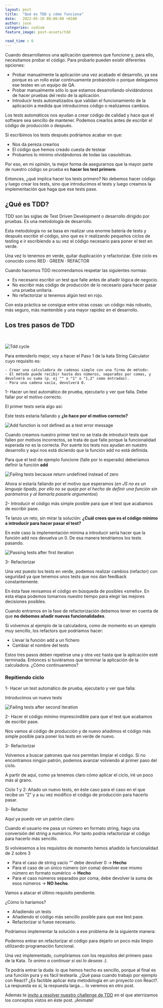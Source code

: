 ```yaml
---
layout: post
title:  "Qué es TDD y cómo funciona"
date:   2022-05-10 08:00:00 +0100
author: jose
categories: codium
feature_image: post-assets/tdd

read_time : 6
---
```


Cuando desarrollamos una aplicación queremos que funcione y, para ello, necesitamos probar el código.
Para probarlo pueden existir diferentes opciones:

- Probar manualmente la aplicación una vez acabado el desarrollo, ya sea porque es un rollo estar continuamente probándolo o porque delegamos ese testeo en un equipo de QA.
- Probar manualmente sólo lo que estamos desarrollando olvidándonos de hacer pruebas del resto de la aplicación.
- Introducir tests automatizados que validan el funcionamiento de la aplicación a medida que introducimos código o realizamos cambios.

Los tests automáticos nos ayudan a crear código de calidad y hace que el software sea sencillo de mantener. Podemos crearlos antes de escribir el código de producción o después.

Si escribimos los tests después podríamos acabar en que:
- Nos da pereza crearlos
- El código que hemos creado cuesta de testear
- Probamos lo mínimo olvidándonos de todas las casuísticas.

Por eso, en mi opinión, la mejor forma de asegurarnos que la mayor parte de nuestro código se prueba es **hacer los test primero**.

Entonces, ¿qué implica hacer los tests primero? No debemos hacer código y luego crear los tests, sino que introducimos el tests y luego creamos la implementación que haga que ese tests pase.

## ¿Qué es TDD?

TDD son las siglas de Test Driven Development o desarrollo dirigido por pruebas. Es una metodología de desarrollo.

Esta metodología no se basa en realizar una enorme batería de tests y después escribir el código, sino que es ir realizando pequeños ciclos de testing e ir escribiendo a su vez el código necesario para poner el test en verde.

Una vez lo tenemos en verde, quitar duplicación y refactorizar. Este ciclo es conocido como RED · GREEN · REFACTOR

Cuando hacemos TDD recomendamos respetar las siguientes normas:
- Es necesario escribir un test que falle antes de añadir lógica de negocio.
- No escribir más código de producción de lo necesario para hacer pasar una prueba unitaria.
- No refactorizar si tenemos algún test en rojo.

Con esta práctica se consigue entre otras cosas: un código más robusto, más seguro, más mantenible y una mayor rapidez en el desarrollo.

## Los tres pasos de TDD

<br />


![Tdd cycle](/img/tdd-cycle.png)


Para entenderlo mejor, voy a hacer el Paso 1 de la kata String Calculator cuyo requisito es:

```
- Crear una calculadora de cadenas simple con una firma de método:
- El método puede recibir hasta dos números, separados por comas, y devolverá su suma (p. ej "" o "1" o "1,2" como entradas).
- Para una cadena vacía, devolverá 0.
```

1- Hacer un test automático de prueba, ejecutarlo y ver que falla. Debe fallar por el motivo correcto.

El primer tests sería algo así:

<script src="https://gist.github.com/11joselu/6c9f06d846071e2698b180bdfd7bfc0c.js"></script>

Este tests estaría fallando y **¿lo hace por el motivo correcto?**


![Add function is not defined as a test error message](/img/tdd/add-not-defined.png)

Cuando creamos nuestro primer test no se trata de introducir tests que fallen por motivos incorrectos, se trata de que falle porque la funcionalidad esperada no es la correcta. Por suerte los tests nos ayudan en nuestro desarrollo y aquí nos está diciendo que la función add no está definida.

Para que el test de ejemplo funcione (falle por lo esperado) deberíamos definir la función **add**

<script src="https://gist.github.com/11joselu/894607c875d8a0d3bbceb6f5d6bdd7d9.js"></script>

![Failing tests because return undefined instead of zero](/img/tdd/add-not-defined.png)

Ahora sí estaría fallando por el motivo que esperamos (*en JS no es un lenguaje tipado, por ello no se queja por el hecho de definir una función sin parámetros y al llamarla pasarle argumentos*)

2- Introducir el código más simple posible para que el test que acabamos de escribir pase.

Te lanzo un reto, sin mirar la solución: **¿Cuál crees que es el código mínimo a introducir para hacer pasar el test?**

En este caso la implementación mínima a introducir sería hacer que la función add nos devuelva un 0. De esa manera tendríamos los tests pasando.

<script src="https://gist.github.com/11joselu/b72b33db9450cacbed37b63d2cefbcac.js"></script>

![Passing tests after first iteration](/img/tdd/test-pased-first-iteration.png)

3- Refactorizar

Una vez puesto los tests en verde, podemos realizar cambios (refactor) con seguridad ya que tenemos unos tests que nos dan feedback constantemente.

En ésta fase revisamos el código en búsqueda de posibles «smells». En esta etapa podemos tomarnos nuestro tiempo para elegir las mejores decisiones posibles.

Cuando entramos en la fase de refactorización debemos tener en cuenta de que **no debemos añadir nuevas funcionalidades**.

Si volvemos al ejemplo de la calculadora, como de momento es un ejemplo muy sencillo, los refactors que podríamos hacer:
- Llevar la función add a un fichero
- Cambiar el nombre del tests

Estos tres pasos deben repetirse una y otra vez hasta que la aplicación esté terminada. Entonces si tuviéramos que terminar la aplicación de la calculadora. ¿Cómo continuaremos?

### Repitiendo ciclo

1- Hacer un test automático de prueba, ejecutarlo y ver que falla:

Introducimos un nuevo tests

<script src="https://gist.github.com/11joselu/76aac3fab16be5659288fb5c0cd82289.js"></script>

![Failing tests after second iteration](/img/tdd/failed-test-after-second-iteration.png)

2- Hacer el código mínimo imprescindible para que el test que acabamos de escribir pase.

Nos vamos al código de producción y de nuevo añadimos el código más simple posible para poner los tests en verde de nuevo.

<script src="https://gist.github.com/11joselu/f96e1bc86d4b58fba8754a6340a36f26.js"></script>

3- Refactorizar

Volvemos a buscar patrones que nos permitan limpiar el código. Si no encontramos ningún patrón, podemos avanzar volviendo al primer paso del ciclo.


A partir de aquí, como ya tenemos claro cómo aplicar el ciclo, iré un poco más al grano.

Ciclo 1 y 2: Añado un nuevo tests, en éste caso para el caso en el que recibe un “2” y a su vez modifico el código de producción para hacerlo pasar.

<script src="https://gist.github.com/11joselu/3f49ef36d4cd869bc0fd151c695a7d04.js"></script>

3- Refactor

Aquí ya puedo ver un patrón claro:

Cuando el usuario me pasa un número en formato string, hago una conversión del string a numérico. Por tanto podría refactorizar el código para hacerlo más sencillo.

<script src="https://gist.github.com/11joselu/0a816b41a671474f6a369289eae3d955.js"></script>

Si volviesemos a los requisitos de momento hemos añadido la funcionalidad de 2 sobre 3


- Para el caso de string vacío “” debe devolver 0 -> **Hecho**
- Para el caso de un único número (sin coma) devolver ese mismo número en formato numérico -> **Hecho**
- Para el caso números separados por coma, debe devolver la suma de esos números -> **NO hecho**.

Vamos a atacar el último requisito pendiente.


¿Cómo lo haríamos?

- Añadiendo un tests
- Añadiendo el código más sencillo posible para que ese test pase.
- Refactorizar si fuese necesario.

Podríamos implementar la solución a ese problema de la siguiente manera:

<script src="https://gist.github.com/11joselu/da86719548ae6eff0ae54c337d060cbc.js"></script>

Podemos entrar en refactorizar el código para dejarlo un poco más limpio utilizando programación funcional.

<script src="https://gist.github.com/11joselu/fc7eaa0cd0b2a072601c4dc5871c8fed.js"></script>

Una vez implementado, cumpliríamos con los requisitos del primero paso de la Kata. *Te animo a continuar si así lo deseas :)*.

Te podría entrar la duda: lo que hemos hecho es sencillo, porque al final es una función pura y es fácil testearla. ¿Qué pasa cuando trabajo por ejemplo con React? ¿Es factible aplicar ésta metodología en un proyecto con React?. La respuesta es sí, la respuesta larga…. lo veremos en otro post.

Además te <a href="https://www.codium.team/tdd-challenge.html">invito a resolver nuestro challenge de TDD</a> en el que aterrizamos los conceptos vistos en éste post. ¡Animate!
